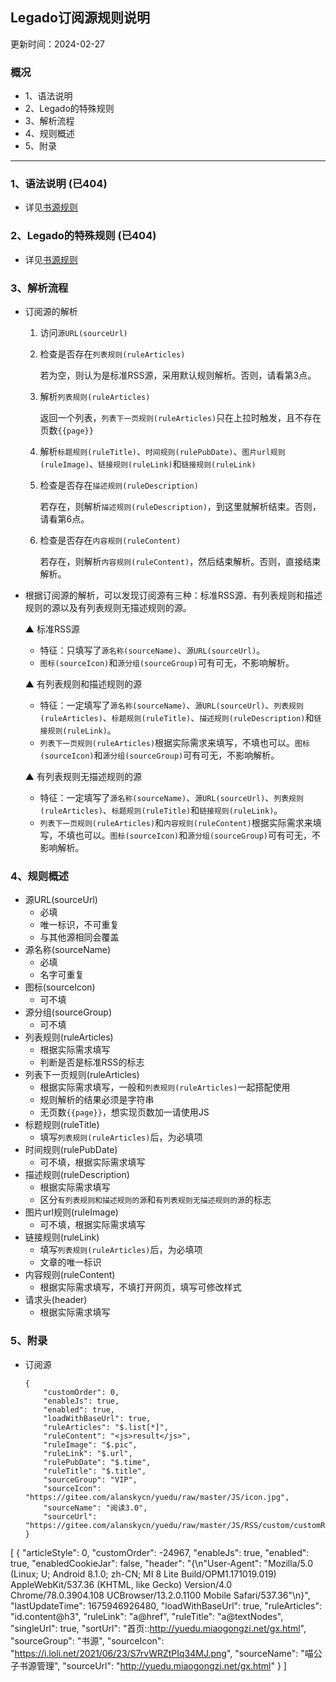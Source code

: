 ## Legado订阅源规则说明
更新时间：2024-02-27
### 概况

  - 1、语法说明
  - 2、Legado的特殊规则
  - 3、解析流程
  - 4、规则概述
  - 5、附录

------

### 1、语法说明 (已404)
  + 详见[书源规则](https://alanskycn.gitee.io/teachme/)

### 2、Legado的特殊规则 (已404)
  + 详见[书源规则](https://alanskycn.gitee.io/teachme/)

### 3、解析流程

- 订阅源的解析

  1. 访问`源URL(sourceUrl)`

  2. 检查是否存在`列表规则(ruleArticles)`

     若为空，则认为是标准RSS源，采用默认规则解析。否则，请看第3点。

  3. 解析`列表规则(ruleArticles)`

     返回一个列表，`列表下一页规则(ruleArticles)`只在上拉时触发，且不存在页数`{{page}}`

  4. 解析`标题规则(ruleTitle)`、`时间规则(rulePubDate)`、`图片url规则(ruleImage)`、`链接规则(ruleLink)`和`链接规则(ruleLink)`

  5. 检查是否存在`描述规则(ruleDescription)`

     若存在，则解析`描述规则(ruleDescription)`，到这里就解析结束。否则，请看第6点。

  6. 检查是否存在`内容规则(ruleContent)`

     若存在，则解析`内容规则(ruleContent)`，然后结束解析。否则，直接结束解析。

- 根据订阅源的解析，可以发现订阅源有三种：标准RSS源、有列表规则和描述规则的源以及有列表规则无描述规则的源。	

  ▲ 标准RSS源
    - 特征：只填写了`源名称(sourceName)`、`源URL(sourceUrl)`。
    - `图标(sourceIcon)`和`源分组(sourceGroup)`可有可无，不影响解析。

  ▲ 有列表规则和描述规则的源
    - 特征：一定填写了`源名称(sourceName)`、`源URL(sourceUrl)`、`列表规则(ruleArticles)`、`标题规则(ruleTitle)`、`描述规则(ruleDescription)`和`链接规则(ruleLink)`。
    - `列表下一页规则(ruleArticles)`根据实际需求来填写，不填也可以。`图标(sourceIcon)`和`源分组(sourceGroup)`可有可无，不影响解析。

  ▲ 有列表规则无描述规则的源
    - 特征：一定填写了`源名称(sourceName)`、`源URL(sourceUrl)`、`列表规则(ruleArticles)`、`标题规则(ruleTitle)`和`链接规则(ruleLink)`。
    - `列表下一页规则(ruleArticles)`和`内容规则(ruleContent)`根据实际需求来填写，不填也可以。`图标(sourceIcon)`和`源分组(sourceGroup)`可有可无，不影响解析。

### 4、规则概述

  + 源URL(sourceUrl)
    - 必填
    - 唯一标识，不可重复
    - 与其他源相同会覆盖
  + 源名称(sourceName)
    - 必填
    - 名字可重复
+ 图标(sourceIcon)
    - 可不填
+ 源分组(sourceGroup)
    - 可不填
+ 列表规则(ruleArticles)
    - 根据实际需求填写
    - 判断是否是标准RSS的标志
+ 列表下一页规则(ruleArticles)
    - 根据实际需求填写，一般和`列表规则(ruleArticles)`一起搭配使用
    - 规则解析的结果必须是字符串
    - 无页数`{{page}}`，想实现页数加一请使用JS
+ 标题规则(ruleTitle)
    - 填写`列表规则(ruleArticles)`后，为必填项
+ 时间规则(rulePubDate)
    - 可不填，根据实际需求填写
+ 描述规则(ruleDescription)
    - 根据实际需求填写
    - 区分`有列表规则和描述规则的源`和`有列表规则无描述规则的源`的标志
+ 图片url规则(ruleImage)
    - 可不填，根据实际需求填写
+ 链接规则(ruleLink)
    - 填写`列表规则(ruleArticles)`后，为必填项
    - 文章的唯一标识
+ 内容规则(ruleContent)
    - 根据实际需求填写，不填打开网页，填写可修改样式
+ 请求头(header)
    - 根据实际需求填写

### 5、附录

- 订阅源

  ```
  {
      "customOrder": 0,
      "enableJs": true,
      "enabled": true,
      "loadWithBaseUrl": true,
      "ruleArticles": "$.list[*]",
      "ruleContent": "<js>result</js>",
      "ruleImage": "$.pic",
      "ruleLink": "$.url",
      "rulePubDate": "$.time",
      "ruleTitle": "$.title",
      "sourceGroup": "VIP",
      "sourceIcon": "https://gitee.com/alanskycn/yuedu/raw/master/JS/icon.jpg",
      "sourceName": "阅读3.0",
      "sourceUrl": "https://gitee.com/alanskycn/yuedu/raw/master/JS/RSS/custom/customRss.json"
  }
  ```

[
    {
    "articleStyle": 0,
    "customOrder": -24967,
    "enableJs": true,
    "enabled": true,
    "enabledCookieJar": false,
    "header": "{\n\"User-Agent\": \"Mozilla/5.0 (Linux; U; Android 8.1.0; zh-CN; MI 8 Lite Build/OPM1.171019.019) AppleWebKit/537.36 (KHTML, like Gecko) Version/4.0 Chrome/78.0.3904.108 UCBrowser/13.2.0.1100 Mobile Safari/537.36\"\n}",
    "lastUpdateTime": 1675946926480,
    "loadWithBaseUrl": true,
    "ruleArticles": "id.content@h3",
    "ruleLink": "a@href",
    "ruleTitle": "a@textNodes",
    "singleUrl": true,
    "sortUrl": "首页::http://yuedu.miaogongzi.net/gx.html",
    "sourceGroup": "书源",
    "sourceIcon": "https://i.loli.net/2021/06/23/S7rvWRZtPIq34MJ.png",
    "sourceName": "喵公子书源管理",
    "sourceUrl": "http://yuedu.miaogongzi.net/gx.html"
}
]